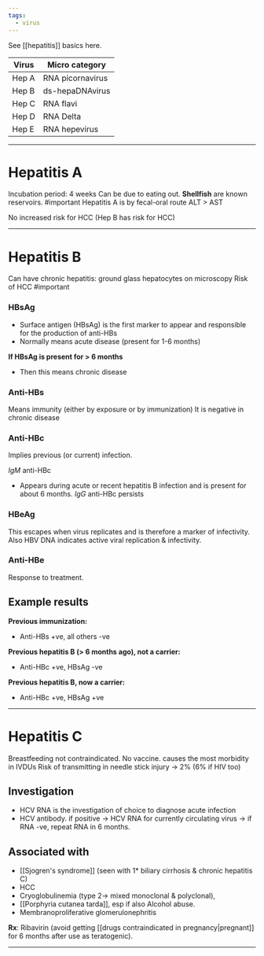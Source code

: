 ```yaml
---
tags:
  - virus
---
```

See [[hepatitis]] basics here. 

| Virus | Micro category   |
| ----- | ---------------- |
| Hep A | RNA picornavirus |
| Hep B | ds-hepaDNAvirus  |
| Hep C | RNA flavi        |
| Hep D | RNA Delta        |
| Hep E | RNA hepevirus    |

---
# Hepatitis A
Incubation period: 4 weeks
Can be due to eating out. **Shellfish** are known reservoirs. #important 
Hepatitis A is by fecal-oral route
ALT > AST

No increased risk for HCC (Hep B has risk for HCC)

---
# Hepatitis B
Can have chronic hepatitis: ground glass hepatocytes on microscopy
Risk of HCC #important
### HBsAg
- Surface antigen (HBsAg) is the first marker to appear and responsible for the production of anti-HBs
- Normally means acute disease (present for 1-6 months)

**If HBsAg is present for > 6 months**
- Then this means chronic disease
### Anti-HBs
Means immunity (either by exposure or by immunization)
It is negative in chronic disease
### Anti-HBc
Implies previous (or current) infection.

*IgM* anti-HBc
- Appears during acute or recent hepatitis B infection and is present for about 6 months.
*IgG* anti-HBc persists
### HBeAg
This escapes when virus replicates and is therefore a marker of infectivity.
Also HBV DNA indicates active viral replication & infectivity.
### Anti-HBe
Response to treatment.
## Example results
**Previous immunization:**
- Anti-HBs +ve, all others -ve

**Previous hepatitis B (> 6 months ago), not a carrier:**
- Anti-HBc +ve, HBsAg -ve

**Previous hepatitis B, now a carrier:**
- Anti-HBc +ve, HBsAg +ve

---
# Hepatitis C
Breastfeeding not contraindicated.
No vaccine.
causes the most morbidity in IVDUs
Risk of transmitting in needle stick injury -> 2% (6% if HIV too)
## Investigation
- HCV RNA is the investigation of choice to diagnose acute infection
- HCV antibody. if positive -> HCV RNA for currently circulating virus -> if RNA -ve, repeat RNA in 6 months.
## Associated with
- [[Sjogren's syndrome]] (seen with 1* biliary cirrhosis & chronic hepatitis C)
- HCC
- Cryoglobulinemia (type 2-> mixed monoclonal & polyclonal),
- [[Porphyria cutanea tarda]], esp if also Alcohol abuse.
- Membranoproliferative glomerulonephritis

**Rx**: Ribavirin (avoid getting [[drugs contraindicated in pregnancy|pregnant]] for 6 months after use as teratogenic).

---
